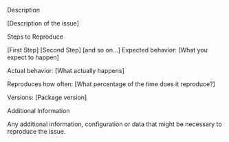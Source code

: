 Description

[Description of the issue]

Steps to Reproduce

[First Step]
[Second Step]
[and so on...]
Expected behavior: [What you expect to happen]

Actual behavior: [What actually happens]

Reproduces how often: [What percentage of the time does it reproduce?]

Versions: [Package version]

Additional Information

Any additional information, configuration or data that might be necessary to reproduce the issue.

